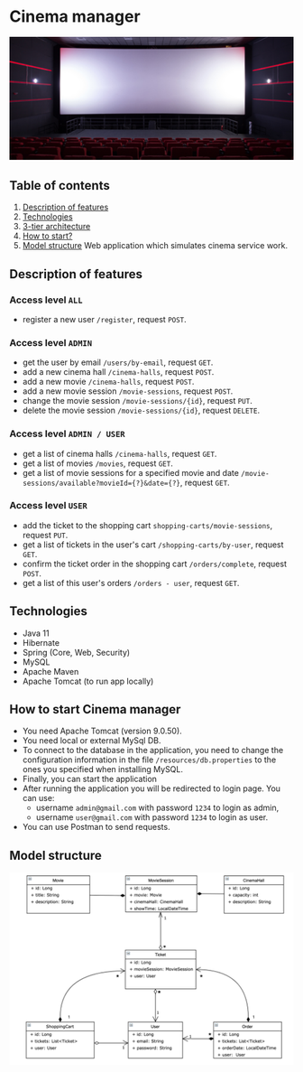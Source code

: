 # Cinema manager
![drawing](auxiliary/cover-photo.jpg)
## Table of contents
1. [Description of features](#description)
2. [Technologies](#technologies)
3. [3-tier architecture](#3-tier-architecture)
4. [How to start?](#how-to-start)
5. [Model structure](#model-structure)
Web application which simulates cinema service work.
## <a id="description"></a>Description of features
### Access level `ALL`
- register a new user `/register`, request `POST`.
### Access level `ADMIN`
- get the user by email `/users/by-email`, request `GET`.
- add a new cinema hall `/cinema-halls`, request `POST`.
- add a new movie `/cinema-halls`, request `POST`.
- add a new movie session `/movie-sessions`, request `POST`.
- change the movie session `/movie-sessions/{id}`, request `PUT`.
- delete the movie session `/movie-sessions/{id}`, request `DELETE`.
### Access level `ADMIN / USER`
- get a list of cinema halls `/cinema-halls`, request `GET`.
- get a list of movies `/movies`, request `GET`.
- get a list of movie sessions for a specified movie and date `/movie-sessions/available?movieId={?}&date={?}`, 
request `GET`.
### Access level `USER`
- add the ticket to the shopping cart `shopping-carts/movie-sessions`, request `PUT`.
- get a list of tickets in the user's cart `/shopping-carts/by-user`, request `GET`.
- confirm the ticket order in the shopping cart `/orders/complete`, request `POST`.
- get a list of this user's orders `/orders - user`, request `GET`.
## <a id="technologies"></a>Technologies
- Java 11
- Hibernate
- Spring (Core, Web, Security)
- MySQL
- Apache Maven
- Apache Tomcat (to run app locally)
## <a id="how-to-start"></a>How to start Cinema manager
- You need Apache Tomcat (version 9.0.50).
- You need local or external MySql DB.
- To connect to the database in the application, you need to change the configuration information 
in the file `/resources/db.properties` to the ones you specified when installing MySQL.
- Finally, you can start the application
- After running the application you will be redirected to login page. You can use:
    * username `admin@gmail.com` with password `1234` to login as admin,
    * username `user@gmail.com` with password `1234` to login as user.
- You can use Postman to send requests.
## <a id="model-structure"></a>Model structure
![model structure](auxiliary/shema-photo.png)